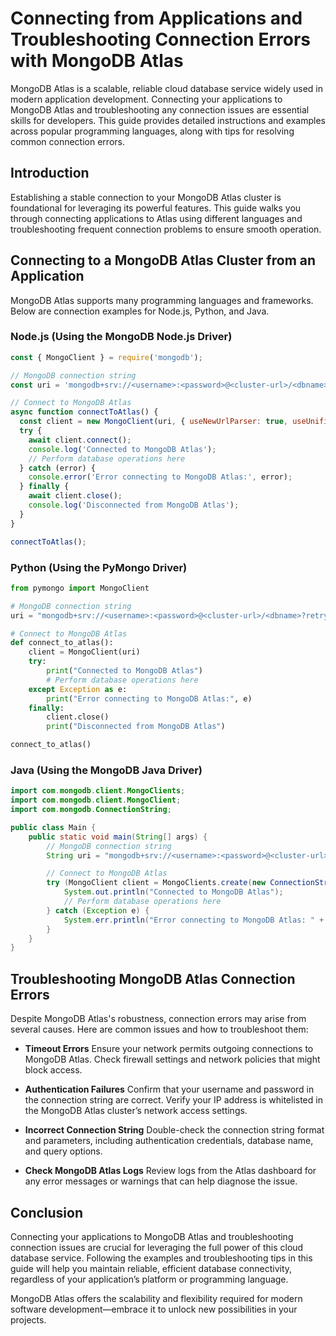 # Connecting from Applications and Troubleshooting Connection Errors with MongoDB Atlas

MongoDB Atlas is a scalable, reliable cloud database service widely used in modern application development. Connecting your applications to MongoDB Atlas and troubleshooting any connection issues are essential skills for developers. This guide provides detailed instructions and examples across popular programming languages, along with tips for resolving common connection errors.

## Introduction

Establishing a stable connection to your MongoDB Atlas cluster is foundational for leveraging its powerful features. This guide walks you through connecting applications to Atlas using different languages and troubleshooting frequent connection problems to ensure smooth operation.

## Connecting to a MongoDB Atlas Cluster from an Application

MongoDB Atlas supports many programming languages and frameworks. Below are connection examples for Node.js, Python, and Java.

### Node.js (Using the MongoDB Node.js Driver)

```javascript
const { MongoClient } = require('mongodb');

// MongoDB connection string
const uri = 'mongodb+srv://<username>:<password>@<cluster-url>/<dbname>?retryWrites=true&w=majority';

// Connect to MongoDB Atlas
async function connectToAtlas() {
  const client = new MongoClient(uri, { useNewUrlParser: true, useUnifiedTopology: true });
  try {
    await client.connect();
    console.log('Connected to MongoDB Atlas');
    // Perform database operations here
  } catch (error) {
    console.error('Error connecting to MongoDB Atlas:', error);
  } finally {
    await client.close();
    console.log('Disconnected from MongoDB Atlas');
  }
}

connectToAtlas();
```

### Python (Using the PyMongo Driver)

```python
from pymongo import MongoClient

# MongoDB connection string
uri = "mongodb+srv://<username>:<password>@<cluster-url>/<dbname>?retryWrites=true&w=majority"

# Connect to MongoDB Atlas
def connect_to_atlas():
    client = MongoClient(uri)
    try:
        print("Connected to MongoDB Atlas")
        # Perform database operations here
    except Exception as e:
        print("Error connecting to MongoDB Atlas:", e)
    finally:
        client.close()
        print("Disconnected from MongoDB Atlas")

connect_to_atlas()
```

### Java (Using the MongoDB Java Driver)

```java
import com.mongodb.client.MongoClients;
import com.mongodb.client.MongoClient;
import com.mongodb.ConnectionString;

public class Main {
    public static void main(String[] args) {
        // MongoDB connection string
        String uri = "mongodb+srv://<username>:<password>@<cluster-url>/<dbname>?retryWrites=true&w=majority";

        // Connect to MongoDB Atlas
        try (MongoClient client = MongoClients.create(new ConnectionString(uri))) {
            System.out.println("Connected to MongoDB Atlas");
            // Perform database operations here
        } catch (Exception e) {
            System.err.println("Error connecting to MongoDB Atlas: " + e);
        }
    }
}
```

## Troubleshooting MongoDB Atlas Connection Errors

Despite MongoDB Atlas's robustness, connection errors may arise from several causes. Here are common issues and how to troubleshoot them:

* **Timeout Errors**
  Ensure your network permits outgoing connections to MongoDB Atlas. Check firewall settings and network policies that might block access.

* **Authentication Failures**
  Confirm that your username and password in the connection string are correct. Verify your IP address is whitelisted in the MongoDB Atlas cluster’s network access settings.

* **Incorrect Connection String**
  Double-check the connection string format and parameters, including authentication credentials, database name, and query options.

* **Check MongoDB Atlas Logs**
  Review logs from the Atlas dashboard for any error messages or warnings that can help diagnose the issue.

## Conclusion

Connecting your applications to MongoDB Atlas and troubleshooting connection issues are crucial for leveraging the full power of this cloud database service. Following the examples and troubleshooting tips in this guide will help you maintain reliable, efficient database connectivity, regardless of your application’s platform or programming language.

MongoDB Atlas offers the scalability and flexibility required for modern software development—embrace it to unlock new possibilities in your projects.
